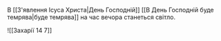 В [[З'явлення Ісуса Христа|День Господній]] [[В День Господній буде темрява|буде темрява]] на час вечора станеться світло.

![[Захарії 14 7]]